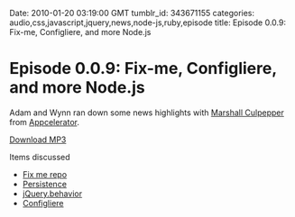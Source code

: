 Date: 2010-01-20 03:19:00 GMT
tumblr_id: 343671155
categories: audio,css,javascript,jquery,news,node-js,ruby,episode
title: Episode 0.0.9: Fix-me, Configliere, and more Node.js

# Episode 0.0.9: Fix-me, Configliere, and more Node.js

Adam and Wynn ran down some news highlights with [Marshall Culpepper](http://twitter.com/marshall_law) from [Appcelerator](http://appcelerator.com).

[Download MP3](http://www.buzzsprout.com/105/2190-episode-0-0-9-fix-me-configliere-and-more-node-js.mp3)

Items discussed

* [Fix me repo](http://thechangelog.com/post/279641017/fix-me-100-open-source-bounty-from-seaofclouds)
* [Persistence](http://thechangelog.com/post/288384650/persistence-high-level-persistance-database-system-for-n)
* [jQuery.behavior](http://thechangelog.com/post/293549644/jquery-behavior-simple-javascript-library-for-complex-we)
* [Configliere](http://thechangelog.com/post/322569039/configliere-lightweight-configuration-management-for-rub)

